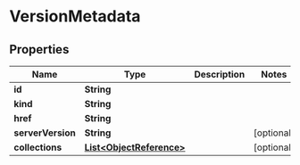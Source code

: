 

# VersionMetadata


## Properties

Name | Type | Description | Notes
------------ | ------------- | ------------- | -------------
**id** | **String** |  | 
**kind** | **String** |  | 
**href** | **String** |  | 
**serverVersion** | **String** |  |  [optional]
**collections** | [**List&lt;ObjectReference&gt;**](ObjectReference.md) |  |  [optional]




